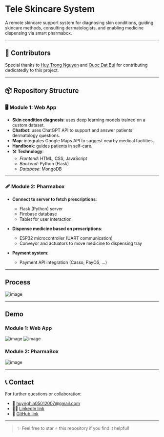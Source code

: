 # Tele Skincare System

A remote skincare support system for diagnosing skin conditions, guiding skincare methods, consulting dermatologists, and enabling medicine dispensing via smart pharmabox.

---

## 👥 Contributors

Special thanks to [Huy Trong Nguyen](https://github.com/nguyenhuytrong) and [Quoc Dat Bui](https://github.com/doquolo) for contributing dedicatedly to this project.

---

## 📦 Repository Structure

### 🖥️ **Module 1: Web App**

* **Skin condition diagnosis**: uses deep learning models trained on a custom dataset.
* **Chatbot**: uses ChatGPT API to support and answer patients' dermatology questions.
* **Map**: integrates Google Maps API to suggest nearby medical facilities.
* **Handbook**: guides patients in self-care.
* 🛠️ **Technology**:
    - *Frontend*: HTML, CSS, JavaScript
    - *Backend*: Python (Flask)
    - *Database*: MongoDB

---

### 🩹 **Module 2: Pharmabox**

* **Connect to server to fetch prescriptions**:
    - Flask (Python) server
    - Firebase database
    - Tablet for user interaction

* **Dispense medicine based on prescriptions**:
    - ESP32 microcontroller (UART communication)
    - Conveyor and actuators to move medicine to dispensing tray

* **Payment system**:
    - Payment API integration (Casso, PayOS, ...)

---

## Process
![image](https://github.com/user-attachments/assets/e63cc762-298e-4e02-afa7-12a72169e743)

---

## Demo

### **Module 1: Web App**
![image](https://github.com/user-attachments/assets/062099af-4b95-452f-a0a5-97196c94820c)
![image](https://github.com/user-attachments/assets/ca43fb72-ad7e-43e5-b7ae-993bef59bb37)

### **Module 2: PharmaBox**
![image](https://github.com/user-attachments/assets/ee3417c7-061d-4978-92ce-b10b0defcd0f)

---

## 📞 Contact

For further questions or collaboration:
- 📧 huynghia05012007@gmail.com
- 👨‍💻 [LinkedIn link](https://www.linkedin.com/in/huy-nghia-nguyen-501010333/)
- 💼 [GitHub link](https://github.com/trongnghia2007)

---

> ✨ Feel free to star ⭐ this repository if you find it helpful!
